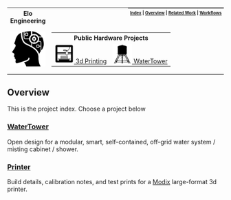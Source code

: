 <table>
  <tr>
    <th col><strong>Elo Engineering</strong></th>
    <th style="padding:0px 5px;text-align:right;float:right;">
      <small><small>
        <a href=https://github.com/elo-enterprises/lab-notebooks>Index</a> |
        <a href=#overview>Overview</a> |
        <a href=#related-work>Related Work</a> |
        <a href=#workflows>Workflows</a>
      </small><small>
    </th>
  </tr>
  <tr>
    <td width=15%><img src=img/icon.png style="width:150px"></td>
    <td colspan=2>
    <center>
    <table style="width:100%;">
      <tr>
        <th colspan=2>Public Hardware Projects</th>
      </tr>
      <tr>
        <td>
          <a href="printer/">
            <img src=img/printer.png style="width:45px">
            3d Printing <br/>
          </a>
        </td>
        <td>
          <a href="water-tower/">
            <img src="img/water-tower.png" style="width:45px">
            WaterTower <br/>
          </a>
        </td>
      </tr>
    </table></center>
    </td>
  </tr>
</table>

## Overview

This is the project index.  Choose a project below

### [WaterTower](water-tower/)

Open design for a modular, smart, self-contained, off-grid water system / misting cabinet / shower.

### [Printer](printer/)

Build details, calibration notes, and test prints for a [Modix](http://www.modix3d.com/) large-format 3d printer.
